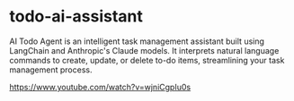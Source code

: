 # todo-ai-assistant
AI Todo Agent is an intelligent task management assistant built using LangChain and Anthropic's Claude models. It interprets natural language commands to create, update, or delete to-do items, streamlining your task management process.​

https://www.youtube.com/watch?v=wjniCgpIu0s
